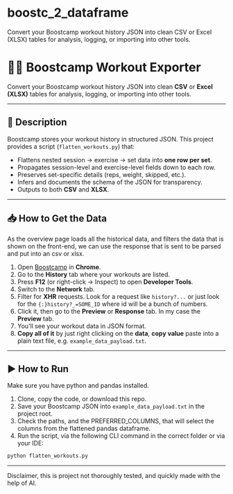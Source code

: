 # boostc_2_dataframe
Convert your Boostcamp workout history JSON into clean CSV or Excel (XLSX) tables for analysis, logging, or importing into other tools.

# 🏋️‍♂️ Boostcamp Workout Exporter

Convert your Boostcamp workout history JSON into clean **CSV** or **Excel (XLSX)** tables for analysis, logging, or importing into other tools.

---

## 📖 Description

Boostcamp stores your workout history in structured JSON. This project provides a script (`flatten_workouts.py`) that:

- Flattens nested session → exercise → set data into **one row per set**.  
- Propagates session-level and exercise-level fields down to each row.  
- Preserves set-specific details (reps, weight, skipped, etc.).  
- Infers and documents the schema of the JSON for transparency.  
- Outputs to both **CSV** and **XLSX**.

---

## 📥 How to Get the Data

As the overview page loads all the historical data, and filters the data that is shown on the front-end, we can use the response that is sent to be parsed and put into an csv or xlsx.

1. Open [Boostcamp](https://boostcamp.app/history) in **Chrome**.  
2. Go to the **History** tab where your workouts are listed.  
3. Press **F12** (or right-click → Inspect) to open **Developer Tools**.  
4. Switch to the **Network** tab.  
5. Filter for **XHR** requests. Look for a request like `history?...`  or just look for the `{:}history?_=SOME_ID` where id will be a bunch of numbers.
6. Click it, then go to the **Preview** or **Response** tab. In my case the **Preview** tab. 
7. You’ll see your workout data in JSON format.  
8. **Copy all of it** by just right clicking on the **data**, **copy value** paste into a plain text file, e.g. `example_data_payload.txt`.  

---

## ▶️ How to Run
Make sure you have python and pandas installed.
1. Clone, copy the code, or download this repo.  
2. Save your Boostcamp JSON into `example_data_payload.txt` in the project root.
3. Check the paths, and the PREFERRED_COLUMNS, that will select the columns from the flattened pandas dataframe. 
4. Run the script, via the following CLI command in the correct folder or via your IDE:

```bash
python flatten_workouts.py
```

---


Disclaimer, this is project not thoroughly tested, and quickly made with the help of AI. 
